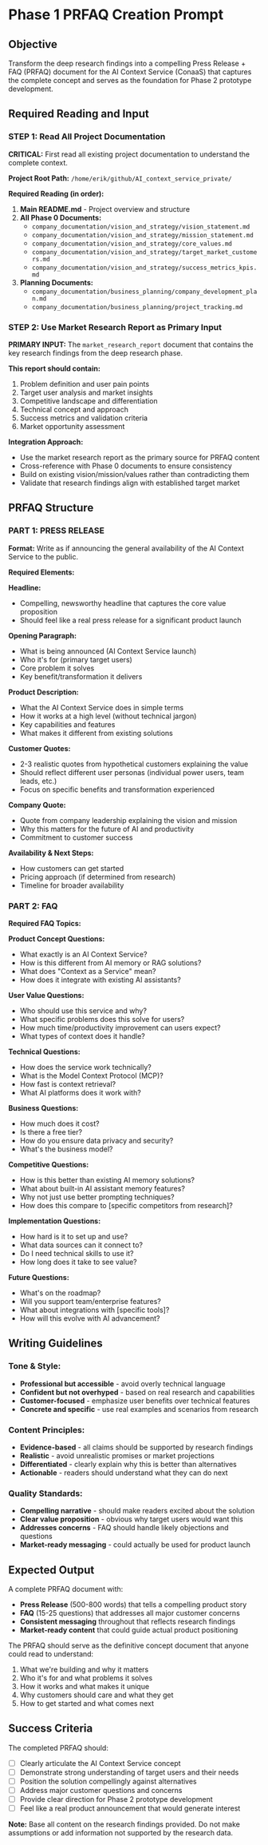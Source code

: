 # Phase 1 PRFAQ Creation Prompt

## Objective
Transform the deep research findings into a compelling Press Release + FAQ (PRFAQ) document for the AI Context Service (ConaaS) that captures the complete concept and serves as the foundation for Phase 2 prototype development.

## Required Reading and Input

### STEP 1: Read All Project Documentation
**CRITICAL:** First read all existing project documentation to understand the complete context.

**Project Root Path:** `/home/erik/github/AI_context_service_private/`

**Required Reading (in order):**
1. **Main README.md** - Project overview and structure
2. **All Phase 0 Documents:**
   - `company_documentation/vision_and_strategy/vision_statement.md`
   - `company_documentation/vision_and_strategy/mission_statement.md`
   - `company_documentation/vision_and_strategy/core_values.md`
   - `company_documentation/vision_and_strategy/target_market_customers.md`
   - `company_documentation/vision_and_strategy/success_metrics_kpis.md`
3. **Planning Documents:**
   - `company_documentation/business_planning/company_development_plan.md`
   - `company_documentation/business_planning/project_tracking.md`

### STEP 2: Use Market Research Report as Primary Input
**PRIMARY INPUT:** The `market_research_report` document that contains the key research findings from the deep research phase.

**This report should contain:**
1. Problem definition and user pain points
2. Target user analysis and market insights  
3. Competitive landscape and differentiation
4. Technical concept and approach
5. Success metrics and validation criteria
6. Market opportunity assessment

**Integration Approach:**
- Use the market research report as the primary source for PRFAQ content
- Cross-reference with Phase 0 documents to ensure consistency
- Build on existing vision/mission/values rather than contradicting them
- Validate that research findings align with established target market

## PRFAQ Structure

### PART 1: PRESS RELEASE

**Format:** Write as if announcing the general availability of the AI Context Service to the public.

**Required Elements:**

**Headline:** 
- Compelling, newsworthy headline that captures the core value proposition
- Should feel like a real press release for a significant product launch

**Opening Paragraph:**
- What is being announced (AI Context Service launch)
- Who it's for (primary target users)
- Core problem it solves
- Key benefit/transformation it delivers

**Product Description:**
- What the AI Context Service does in simple terms
- How it works at a high level (without technical jargon)
- Key capabilities and features
- What makes it different from existing solutions

**Customer Quotes:**
- 2-3 realistic quotes from hypothetical customers explaining the value
- Should reflect different user personas (individual power users, team leads, etc.)
- Focus on specific benefits and transformation experienced

**Company Quote:**
- Quote from company leadership explaining the vision and mission
- Why this matters for the future of AI and productivity
- Commitment to customer success

**Availability & Next Steps:**
- How customers can get started
- Pricing approach (if determined from research)
- Timeline for broader availability

### PART 2: FAQ

**Required FAQ Topics:**

**Product Concept Questions:**
- What exactly is an AI Context Service?
- How is this different from AI memory or RAG solutions?
- What does "Context as a Service" mean?
- How does it integrate with existing AI assistants?

**User Value Questions:**
- Who should use this service and why?
- What specific problems does this solve for users?
- How much time/productivity improvement can users expect?
- What types of context does it handle?

**Technical Questions:**
- How does the service work technically?
- What is the Model Context Protocol (MCP)?
- How fast is context retrieval?
- What AI platforms does it work with?

**Business Questions:**
- How much does it cost?
- Is there a free tier?
- How do you ensure data privacy and security?
- What's the business model?

**Competitive Questions:**
- How is this better than existing AI memory solutions?
- What about built-in AI assistant memory features?
- Why not just use better prompting techniques?
- How does this compare to [specific competitors from research]?

**Implementation Questions:**
- How hard is it to set up and use?
- What data sources can it connect to?
- Do I need technical skills to use it?
- How long does it take to see value?

**Future Questions:**
- What's on the roadmap?
- Will you support team/enterprise features?
- What about integrations with [specific tools]?
- How will this evolve with AI advancement?

## Writing Guidelines

### Tone & Style:
- **Professional but accessible** - avoid overly technical language
- **Confident but not overhyped** - based on real research and capabilities
- **Customer-focused** - emphasize user benefits over technical features
- **Concrete and specific** - use real examples and scenarios from research

### Content Principles:
- **Evidence-based** - all claims should be supported by research findings
- **Realistic** - avoid unrealistic promises or market projections
- **Differentiated** - clearly explain why this is better than alternatives
- **Actionable** - readers should understand what they can do next

### Quality Standards:
- **Compelling narrative** - should make readers excited about the solution
- **Clear value proposition** - obvious why target users would want this
- **Addresses concerns** - FAQ should handle likely objections and questions
- **Market-ready messaging** - could actually be used for product launch

## Expected Output

A complete PRFAQ document with:
- **Press Release** (500-800 words) that tells a compelling product story
- **FAQ** (15-25 questions) that addresses all major customer concerns
- **Consistent messaging** throughout that reflects research findings
- **Market-ready content** that could guide actual product positioning

The PRFAQ should serve as the definitive concept document that anyone could read to understand:
1. What we're building and why it matters
2. Who it's for and what problems it solves  
3. How it works and what makes it unique
4. Why customers should care and what they get
5. How to get started and what comes next

## Success Criteria

The completed PRFAQ should:
- [ ] Clearly articulate the AI Context Service concept
- [ ] Demonstrate strong understanding of target users and their needs
- [ ] Position the solution compellingly against alternatives
- [ ] Address major customer questions and concerns
- [ ] Provide clear direction for Phase 2 prototype development
- [ ] Feel like a real product announcement that would generate interest

**Note:** Base all content on the research findings provided. Do not make assumptions or add information not supported by the research data.
